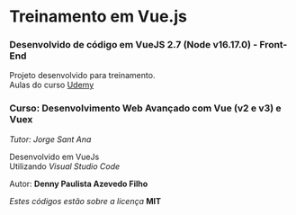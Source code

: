 # Treinamento em Vue.js

### Desenvolvido de código em VueJS 2.7 (Node v16.17.0) - Front-End

Projeto desenvolvido para treinamento.  
Aulas do curso [Udemy](https://www.udemy.com/course/desenvolvimento-web-avancado-com-vue-strapi-vuex-e-vuetify/)

### Curso: Desenvolvimento Web Avançado com Vue (v2 e v3) e Vuex

_Tutor: Jorge Sant Ana_

Desenvolvido em VueJs  
Utilizando _Visual Studio Code_

Autor: **Denny Paulista Azevedo Filho**

_Estes códigos estão sobre a licença_ **MIT**
